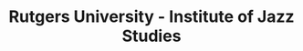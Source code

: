 ---
layout: repo
title: "Rutgers University - Institute of Jazz Studies"
id: 12557
permalink: repos/12557/
---
